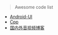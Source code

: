 > Awesome code list

- [Android-UI](https://github.com/wasabeef/awesome-android-ui)
- [Cpp](https://github.com/fffaraz/awesome-cpp)
- [国内外音视频博客](https://github.com/hejunlin2013/AVBlog)